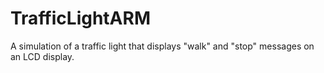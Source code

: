 # TrafficLightARM
A simulation of a traffic light that displays "walk" and "stop" messages on an LCD display. 
